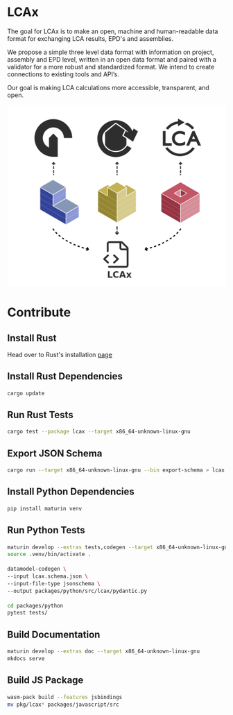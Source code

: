 # LCAx

The goal for LCAx is to make an open, machine and human-readable data format for exchanging LCA results,
EPD's and assemblies.

We propose a simple three level data format with information on project, assembly and EPD level,
written in an open data format and paired with a validator for a more robust and standardized format.
We intend to create connections to existing tools and API’s.

Our goal is making LCA calculations more accessible, transparent, and open.

![LCAx](./docs/assets/benchmark.png)

# Contribute 

## Install Rust
Head over to Rust's installation [page](https://www.rust-lang.org/tools/install)

## Install Rust Dependencies
```bash
cargo update
```

## Run Rust Tests

```bash
cargo test --package lcax --target x86_64-unknown-linux-gnu
```

## Export JSON Schema
```bash
cargo run --target x86_64-unknown-linux-gnu --bin export-schema > lcax.schema.json
```

## Install Python Dependencies
```bash
pip install maturin venv
```

## Run Python Tests

```bash
maturin develop --extras tests,codegen --target x86_64-unknown-linux-gnu
source .venv/bin/activate .

datamodel-codegen \
--input lcax.schema.json \
--input-file-type jsonschema \
--output packages/python/src/lcax/pydantic.py
          
cd packages/python
pytest tests/
```

## Build Documentation

```bash
maturin develop --extras doc --target x86_64-unknown-linux-gnu
mkdocs serve
```

## Build JS Package

```bash
wasm-pack build --features jsbindings
mv pkg/lcax* packages/javascript/src
```